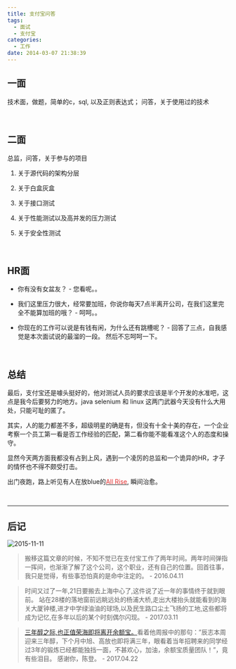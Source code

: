 ```yaml
---
title: 支付宝问答
tags:
  - 面试
  - 支付宝
categories:
  - 工作
date: 2014-03-07 21:38:39
---
```

## **一面**

技术面，做题，简单的c，sql, 以及正则表达式； 问答，关于使用过的技术

<br>

## **二面**

总监，问答，关于参与的项目

1. 关于源代码的架构分层

2. 关于白盒灰盒

3. 关于接口测试

4. 关于性能测试以及高并发的压力测试

5. 关于安全性测试
<!--more-->

<br>

## **HR面**

- 你有没有女盆友？ - 您看呢。。

- 我们这里压力很大，经常要加班，你说你每天7点半离开公司，在我们这里完全不能算加班的哦？ - 呵呵。。

- 你现在的工作可以说是有钱有闲，为什么还有跳槽呢？ - 回答了三点，自我感觉是本次面试说的最溜的一段。 然后不忘呵呵一下。

<br>

## **总结**

最后，支付宝还是噱头挺好的，他对测试人员的要求应该是半个开发的水准吧，这点是我今后要努力的地方。java selenium 和 linux 这两门武器今天没有什么大用处，只能可耻的匿了。

其实，人的能力都差不多，超级明星的确是有，但没有十全十美的存在，一个企业考察一个员工第一看是否工作经验的匹配，第二看你能不能看准这个人的态度和操守。

显然今天两方面我都没有占到上风，遇到一个凌厉的总监和一个诡异的HR，才子的情怀也不得不颇受打击。

出门夜跑，路上听见有人在放blue的[<span style="color:#E53333;">All Rise</span>](http://v.youku.com/v_show/id_XMjQ2ODMy.html), 瞬间治愈。

<br>

------

## **后记**

![2015-11-11](http://7xr6h2.com1.z0.glb.clouddn.com/2016-04-11%20231923.jpg)

> 搬移这篇文章的时候，不知不觉已在支付宝工作了两年时间。两年时间弹指一挥间，也渐渐了解了这个公司，这个职业，还有自己的位置。回首往事，我只是觉得，有些事恐怕真的是命中注定的。 - 2016.04.11

> 时间又过了一年,21日要搬去上海中心了,这件说了近一年的事情终于就到眼前。 站在28楼的落地窗前远眺远处的杨浦大桥,走出大楼抬头就能看到的海关大厦钟楼,进才中学绿油油的球场,以及民生路口尘土飞扬的工地,这些都将成为记忆,在多年以后的某个时刻偶尔闪现。 - 2017.03.11

> [三年醇之际,也正值荣海即将离开余额宝。](../alipay-3year)看着他周报中的那句：”辰志本周迎来三年醇，下个月中旭、高放也即将满三年，眼看着当年招聘来的同学经过3年的锻炼已经都能独挡一面，不甚欢心，加油，余额宝质量团队！”，竟有些泪目。 感谢你，陈登。 - 2017.04.22
